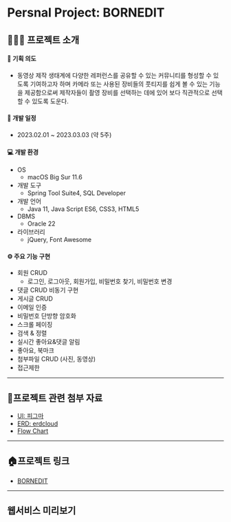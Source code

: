 # Persnal Project: BORNEDIT

## 💁🏼‍♂️ 프로젝트 소개

#### 🔎 기획 의도
* 동영상 제작 생태계에 다양한 레퍼런스를 공유할 수 있는 커뮤니티를 형성할 수 있도록 기여하고자 하며 카메라 또는 사용된 장비들의 풋티지를 쉽게 볼 수 있는 기능을 제공함으로써 제작자들이 촬영 장비를 선택하는 데에 있어 보다 직관적으로 선택할 수 있도록 도운다.

#### 📆 개발 일정
* 2023.02.01 ~ 2023.03.03 (약 5주)

#### 💻 개발 환경
* OS
  * macOS Big Sur 11.6
* 개발 도구
  * Spring Tool Suite4, SQL Developer
* 개발 언어
  * Java 11, Java Script ES6, CSS3, HTML5
* DBMS
  * Oracle 22
* 라이브러리
  * jQuery, Font Awesome
  
#### ⚙️ 주요 기능 구현
  * 회원 CRUD
      * 로그인, 로그아웃, 회원가입, 비밀번호 찾기, 비밀번호 변경
  * 댓글 CRUD 비동기 구현
  * 게시글 CRUD
  * 이메일 인증
  * 비밀번호 단방향 암호화
  * 스크롤 페이징
  * 검색 & 정렬
  * 실시간 좋아요&댓글 알림
  * 좋아요, 북마크
  * 첨부파일 CRUD (사진, 동영상)
  * 접근제한
---

## 🔗프로젝트 관련 첨부 자료
* [UI: 피그마](https://www.figma.com/file/YTE88QFmDSbEfTyKB0BuWt/Untitled?node-id=0%3A1&t=AjYKJreJWriJaxlR-0)
* [ERD: erdcloud](https://www.erdcloud.com/d/awhzG3YkGHML3Xmnt)
* [Flow Chart]()
---
## 🏠프로젝트 링크
* [BORNEDIT]()
---
## 웹서비스 미리보기
